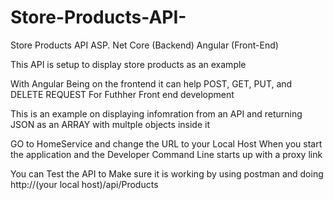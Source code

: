 # Store-Products-API-
Store Products API ASP. Net Core (Backend) Angular (Front-End)


This API is setup to display store products as an example 

With Angular Being on the frontend it can help POST, GET, PUT, and DELETE REQUEST For Futhher Front end development 

This is an example on displaying infomration from an API and returning JSON as an ARRAY with multple objects inside it 

GO to HomeService and change the URL to your Local Host When you start the application and the Developer Command Line starts up with a proxy link 

You can Test the API to Make sure it is working by using postman and doing http://(your local host)/api/Products



